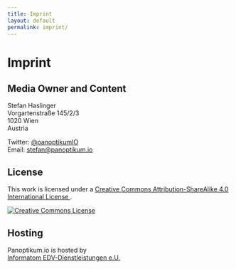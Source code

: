 ```yaml
---
title: Imprint
layout: default
permalink: imprint/
---
```


# Imprint

## Media Owner and Content

Stefan Haslinger<br/>
Vorgartenstraße 145/2/3<br/>
1020 Wien<br/>
Austria

Twitter: [@panoptikumIO](https://www.twitter.com/panoptikumio)<br/>
Email: <stefan@panoptikum.io>


## License

<p>
  This work is licensed under a
  <a rel="license"
     href="http://creativecommons.org/licenses/by-sa/4.0/">
    Creative Commons Attribution-ShareAlike 4.0 International License
  </a>.
</p>

<a rel="license"
   href="http://creativecommons.org/licenses/by-sa/4.0/">
  <img alt="Creative Commons License"
       style="margin: 0px;"
       src="https://i.creativecommons.org/l/by-sa/4.0/88x31.png" />
</a>


## Hosting

Panoptikum.io is hosted by<br/>
<a href="https://www.informatom.com">Informatom EDV-Dienstleistungen e.U.</a>